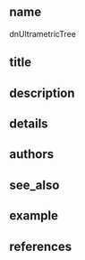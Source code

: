 ## name
dnUltrametricTree
## title
## description
## details
## authors
## see_also
## example
## references
